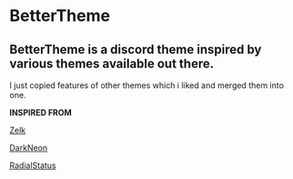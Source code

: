 # BetterTheme
## BetterTheme is a discord theme inspired by various themes available out there.

I just copied features of other themes which i liked and merged them into one.

**INSPIRED FROM**

[Zelk](https://github.com/schnensch0/zelk)

[DarkNeon](https://github.com/CommandCrafterHD/DiscordDarkNeon)

[RadialStatus](https://github.com/DiscordStyles/RadialStatus)
